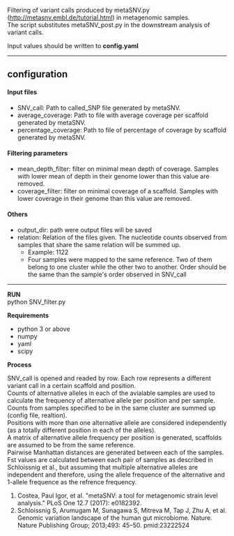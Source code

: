 Filtering of variant calls produced by metaSNV.py (http://metasnv.embl.de/tutorial.html) in metagenomic samples.  
The script substitutes metaSNV_post.py in the downstream analysis of variant calls.  

Input values should be written to **config.yaml**  

- - - -
## configuration ##
  #### Input files ####
  * SNV_call: Path to called_SNP file generated by metaSNV.  
  * average_coverage: Path to file with average coverage per scaffold generated by metaSNV.  
  * percentage_coverage: Path to file of percentage of coverage by scaffold generated by metaSNV.  
  #### Filtering parameters #####
  * mean_depth_filter: filter on minimal mean depth of coverage. Samples with lower mean of depth in their genome lower than this value are removed.  
  * coverage_filter: filter on minimal coverage of a scaffold. Samples with lower coverage in their genome than this value are removed.  
  #### Others 
  * output_dir: path were output files will be saved  
  * relation:  Relation of the files given. The nucleotide counts observed from samples that share the same relation will be summed up.
    * Example: 1122 
    * Four samples were mapped to the same reference. Two of them belong to one cluster while the other two to another. Order should be the same than the sample's order observed in SNV_call
 - - - -

**RUN**    
python SNV_filter.py  

**Requirements**  
* python 3 or above
* numpy
* yaml
* scipy

**Process**  

SNV_call is opened and readed by row. Each row represents a different variant call in a certain scaffold and position.  
Counts of alternative alleles in each of the avialable samples are used to calculate the frequency of alternative allele per position and per sample. Counts from samples specified to be in the same cluster are summed up (config file, realtion).    
Positions with more than one alternative allele are considered independently (as a totally different position in each of the alleles).  
A matrix of alternative allele frequency per position is generated, scaffolds are assumed to be from the same reference.  
Pairwise Manhattan distances are generated between each of the samples.  
Fst values are calculated between each pair of samples as described in Schloissnig et al., but assuming that multiple alternative alleles are independent and therefore, using the allele frequence of the alternative and 1-allele frequence as the refrence frequency.

1. Costea, Paul Igor, et al. "metaSNV: a tool for metagenomic strain level analysis." PLoS One 12.7 (2017): e0182392.
2. Schloissnig S, Arumugam M, Sunagawa S, Mitreva M, Tap J, Zhu A, et al. Genomic variation landscape of the human gut microbiome. Nature. Nature Publishing Group; 2013;493: 45–50. pmid:23222524

